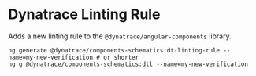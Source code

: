 # Dynatrace Linting Rule

Adds a new linting rule to the `@dynatrace/angular-components` library.

```
ng generate @dynatrace/components-schematics:dt-linting-rule --name=my-new-verification # or shorter
ng g @dynatrace/components-schematics:dtl --name=my-new-verification
```
